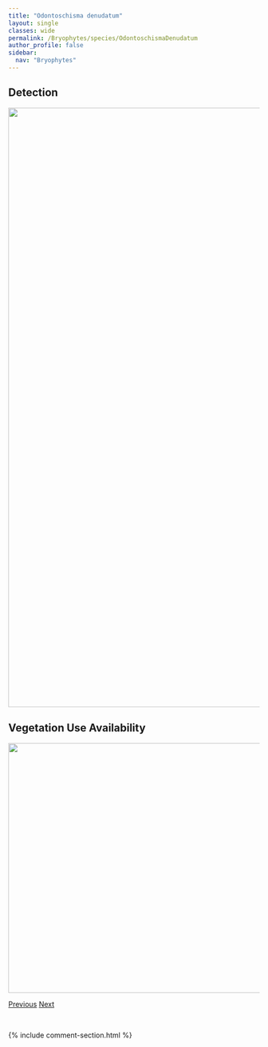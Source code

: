 ```yaml
---
title: "Odontoschisma denudatum"
layout: single
classes: wide
permalink: /Bryophytes/species/OdontoschismaDenudatum
author_profile: false
sidebar:
  nav: "Bryophytes"
---
```


<h2>Detection</h2>

<a href="https://drive.google.com/uc?export=view&id=12AIvrRSAD4ZvI6Mm4Ucy9Ha_7eEItQP5">
<img src="https://drive.google.com/uc?export=view&id=12AIvrRSAD4ZvI6Mm4Ucy9Ha_7eEItQP5" height = "1200" width = "800">
</a>


<h2>Vegetation Use Availability</h2>

<a href="https://drive.google.com/uc?export=view&id=18j63ho-aY5Zlo4OhDhTfv1WCYeN5saLN">
<img src="https://drive.google.com/uc?export=view&id=18j63ho-aY5Zlo4OhDhTfv1WCYeN5saLN" height = "500" width = "1000">
</a>


<a href="/DevelopmentWebsite/Bryophytes/species/NiphotrichumCanescens" class="pagination--pager" title="Niphotrichum canescens">Previous</a> <a href="/DevelopmentWebsite/Bryophytes/species/OncophorusVirens" class="pagination--pager" title="Oncophorus virens">Next</a>

<p>&nbsp;</p>

{% include comment-section.html %}
